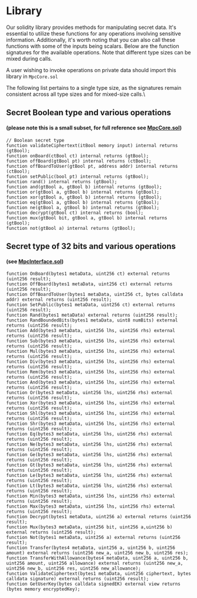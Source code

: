 # Library

Our solidity library provides methods for manipulating secret data. It's essential to utilize these functions for any operations involving sensitive information. Additionally, it's worth noting that you can also call these functions with some of the inputs being scalars. Below are the function signatures for the available operations. Note that different type sizes can be mixed during calls.

A user wishing to invoke operations on private data should import this library in `MpcCore.sol`

The following list pertains to a single type size, as the signatures remain consistent across all type sizes and for mixed-size calls.\\

## Secret Boolean type and various operations

#### (please note this is a small subset, for full reference see [MpcCore.sol](https://github.com/coti-io/confidentiality-contracts/blob/main/contracts/lib/MpcCore.sol))

```solidity
// Boolean secret type
function validateCiphertext(itBool memory input) internal returns (gtBool);
function onBoard(ctBool ct) internal returns (gtBool);
function offBoard(gtBool pt) internal returns (ctBool);
function offBoardToUser(gtBool pt, address addr) internal returns (ctBool);
function setPublic(bool pt) internal returns (gtBool);
function rand() internal returns (gtBool);
function and(gtBool a, gtBool b) internal returns (gtBool);
function or(gtBool a, gtBool b) internal returns (gtBool);
function xor(gtBool a, gtBool b) internal returns (gtBool);
function eq(gtBool a, gtBool b) internal returns (gtBool);
function ne(gtBool a, gtBool b) internal returns (gtBool);
function decrypt(gtBool ct) internal returns (bool);
function mux(gtBool bit, gtBool a, gtBool b) internal returns (gtBool);
function not(gtBool a) internal returns (gtBool);

```

## Secret type of 32 bits and various operations&#x20;

#### (see [MpcInterface.sol](https://github.com/coti-io/confidentiality-contracts/blob/main/contracts/lib/MpcInterface.sol))

```solidity
function OnBoard(bytes1 metaData, uint256 ct) external returns (uint256 result);
function OffBoard(bytes1 metaData, uint256 ct) external returns (uint256 result);
function OffBoardToUser(bytes1 metaData, uint256 ct, bytes calldata addr) external returns (uint256 result);
function SetPublic(bytes1 metaData, uint256 ct) external returns (uint256 result);
function Rand(bytes1 metaData) external returns (uint256 result);
function RandBoundedBits(bytes1 metaData, uint8 numBits) external returns (uint256 result);
function Add(bytes3 metaData, uint256 lhs, uint256 rhs) external returns (uint256 result);
function Sub(bytes3 metaData, uint256 lhs, uint256 rhs) external returns (uint256 result);
function Mul(bytes3 metaData, uint256 lhs, uint256 rhs) external returns (uint256 result);
function Div(bytes3 metaData, uint256 lhs, uint256 rhs) external returns (uint256 result);
function Rem(bytes3 metaData, uint256 lhs, uint256 rhs) external returns (uint256 result);
function And(bytes3 metaData, uint256 lhs, uint256 rhs) external returns (uint256 result);
function Or(bytes3 metaData, uint256 lhs, uint256 rhs) external returns (uint256 result);
function Xor(bytes3 metaData, uint256 lhs, uint256 rhs) external returns (uint256 result);
function Shl(bytes3 metaData, uint256 lhs, uint256 rhs) external returns (uint256 result);
function Shr(bytes3 metaData, uint256 lhs, uint256 rhs) external returns (uint256 result);
function Eq(bytes3 metaData, uint256 lhs, uint256 rhs) external returns (uint256 result);
function Ne(bytes3 metaData, uint256 lhs, uint256 rhs) external returns (uint256 result);
function Ge(bytes3 metaData, uint256 lhs, uint256 rhs) external returns (uint256 result);
function Gt(bytes3 metaData, uint256 lhs, uint256 rhs) external returns (uint256 result);
function Le(bytes3 metaData, uint256 lhs, uint256 rhs) external returns (uint256 result);
function Lt(bytes3 metaData, uint256 lhs, uint256 rhs) external returns (uint256 result);
function Min(bytes3 metaData, uint256 lhs, uint256 rhs) external returns (uint256 result);
function Max(bytes3 metaData, uint256 lhs, uint256 rhs) external returns (uint256 result);
function Decrypt(bytes1 metaData, uint256 a) external returns (uint256 result);
function Mux(bytes3 metaData, uint256 bit, uint256 a,uint256 b) external returns (uint256 result);
function Not(bytes1 metaData, uint256 a) external returns (uint256 result);
function Transfer(bytes4 metaData, uint256 a, uint256 b, uint256 amount) external returns (uint256 new_a, uint256 new_b, uint256 res);
function TransferWithAllowance(bytes4 metaData, uint256 a, uint256 b, uint256 amount, uint256 allowance) external returns (uint256 new_a, uint256 new_b, uint256 res, uint256 new_allowance);
function ValidateCiphertext(bytes1 metaData, uint256 ciphertext, bytes calldata signature) external returns (uint256 result);
function GetUserKey(bytes calldata signedEK) external view returns (bytes memory encryptedKey);

```

